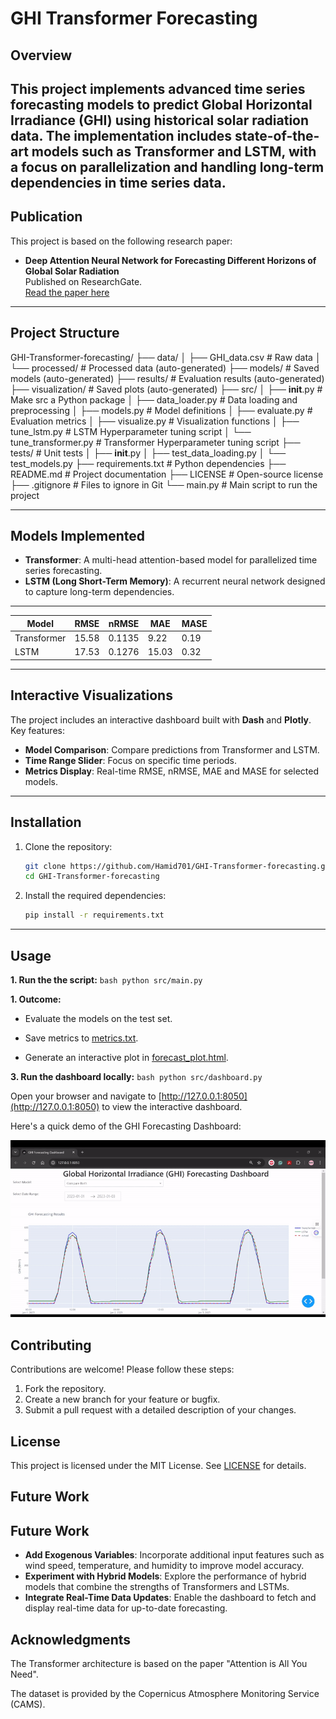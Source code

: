 # GHI Transformer Forecasting

## Overview

This project implements advanced time series forecasting models to predict **Global Horizontal Irradiance (GHI)** using
historical solar radiation data. The implementation includes state-of-the-art models such as **Transformer** and **LSTM**,
with a focus on parallelization and handling long-term dependencies in time series data.
---

## Publication
This project is based on the following research paper:
- **Deep Attention Neural Network for Forecasting Different Horizons of Global Solar Radiation**  
  Published on ResearchGate.  
  [Read the paper here](https://www.researchgate.net/publication/388350500_Transformer-Based_Global_Horizontal_Irradiance_Forecasting_A_Multi-Head_Attention_Approach_for_Hour-Ahead_Predictions)

---

## Project Structure

GHI-Transformer-forecasting/
├── data/
│ ├── GHI_data.csv # Raw data
│ └── processed/ # Processed data (auto-generated)
├── models/ # Saved models (auto-generated)
├── results/ # Evaluation results (auto-generated)
├── visualization/ # Saved plots (auto-generated)
├── src/
│ ├── __init__.py # Make src a Python package
│ ├── data_loader.py # Data loading and preprocessing
│ ├── models.py # Model definitions
│ ├── evaluate.py # Evaluation metrics
│ ├── visualize.py # Visualization functions
│ ├── tune_lstm.py # LSTM Hyperparameter tuning script
│ └── tune_transformer.py # Transformer Hyperparameter tuning script
├── tests/ # Unit tests
│ ├── __init__.py
│ ├── test_data_loading.py
│ └── test_models.py
├── requirements.txt # Python dependencies
├── README.md # Project documentation
├── LICENSE # Open-source license
├── .gitignore # Files to ignore in Git
└── main.py # Main script to run the project

---

## Models Implemented
- **Transformer**: A multi-head attention-based model for parallelized time series forecasting.
- **LSTM (Long Short-Term Memory)**: A recurrent neural network designed to capture long-term dependencies.

---

| Model        | RMSE  | nRMSE  | MAE   | MASE  |
|--------------|-------|--------|-------|-------|
| Transformer  | 15.58 | 0.1135 | 9.22  | 0.19  |
| LSTM         | 17.53 | 0.1276 | 15.03 | 0.32  |

---

## Interactive Visualizations
The project includes an interactive dashboard built with **Dash** and **Plotly**. Key features:
- **Model Comparison**: Compare predictions from Transformer and LSTM.
- **Time Range Slider**: Focus on specific time periods.
- **Metrics Display**: Real-time RMSE, nRMSE, MAE and MASE for selected models.

---

## Installation

1. Clone the repository:
    ```bash
    git clone https://github.com/Hamid701/GHI-Transformer-forecasting.git
    cd GHI-Transformer-forecasting
    ```

2. Install the required dependencies:
    ```bash
    pip install -r requirements.txt
    ```

---

## Usage

**1. Run the the script:**
    ```bash
    python src/main.py
    ```

**1. Outcome:**

- Evaluate the models on the test set.

- Save metrics to [metrics.txt](results/metrics.txt).

- Generate an interactive plot in [forecast_plot.html](visualization/forecast_plot.html).

**3. Run the dashboard locally:**
    ```bash
    python src/dashboard.py
    ```

Open your browser and navigate to [http://127.0.0.1:8050](http://127.0.0.1:8050) to view the interactive dashboard.

Here's a quick demo of the GHI Forecasting Dashboard:

![Dashboard Demo](visualization/Dashboard.gif)

## Contributing

Contributions are welcome! Please follow these steps:
1. Fork the repository.
2. Create a new branch for your feature or bugfix.
3. Submit a pull request with a detailed description of your changes.

## License

This project is licensed under the MIT License. See [LICENSE](LICENSE) for details.

## Future Work

## Future Work

- **Add Exogenous Variables**: Incorporate additional input features such as wind speed, temperature, and humidity to improve model accuracy.
- **Experiment with Hybrid Models**: Explore the performance of hybrid models that combine the strengths of Transformers and LSTMs.
- **Integrate Real-Time Data Updates**: Enable the dashboard to fetch and display real-time data for up-to-date forecasting.

## Acknowledgments

The Transformer architecture is based on the paper "Attention is All You Need".

The dataset is provided by the Copernicus Atmosphere Monitoring Service (CAMS).

